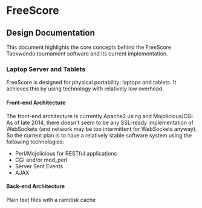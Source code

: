 # FreeScore

## Design Documentation

This document highlights the core concepts behind the FreeScore Taekwondo tournament software and its current implementation.

### Laptop Server and Tablets

FreeScore is designed for physical portability; laptops and tablets. It achieves this by using technology with relatively low overhead.

#### Front-end Architecture

The front-end architecture is currently Apache2 using and Mojolicious/CGI. As of late 2014, there doesn't seem to be any SSL-ready implementation of WebSockets (and network may be too intermittent for WebSockets anyway). So the current plan is to have a relatively stable software system using the following technologies:

- Perl/Mojolicious for RESTful applications
- CGI and/or mod_perl
- Server Sent Events
- AJAX

#### Back-end Architecture

Plain text files with a ramdisk cache